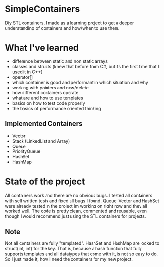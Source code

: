 # SimpleContainers
Diy STL containers, I made as a learning project to get a deeper understanding of containers and how/when to use them.

# What I've learned 
 - difference between static and non static arrays
 - classes and structs (knew that before from C#, but its the first time that I used it in C++)
 - operator[] 
 - which container is good and performant in which situation and why
 - working with pointers and new/delete
 - how different containers operate
 - what are and how to use templates 
 - basics on how to test code properly
 - the basics of performance oriented thinking

## Implemented Containers
 - Vector
 - Stack (LinkedList and Array) 
 - Queue 
 - PriorityQueue 
 - HashSet 
 - HashMap

# State of the project 
All containers work and there are no obvious bugs. I tested all containers with self written tests and fixed all bugs I found. 
Queue, Vector and HashSet were already tested in the project im working on right now and they all worked well.
The code is pretty clean, commented and reusable, even though I would recommend just using the STL containers for projects.

## Note 
Not all containers are fully "templated". HashSet and HashMap are locked to struct(int, int) for the key. That is, because a hash function that fully supports templates and all datatypes that come with it,
is not so easy to do. So I just made it, how I need the containers for my new project.